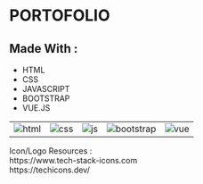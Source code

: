 <body>
    <h1>PORTOFOLIO</h1>
    <h2>Made With :</h2>
<ul>
    <li>HTML</li>
    <li>CSS</li>
    <li>JAVASCRIPT</li>
    <li>BOOTSTRAP</li>
    <li>VUE.JS</li>
</ul>
    <table>
        <tr>
            <td><img src="https://drive.google.com/uc?id=1zzk_friTLMLh8S0hCbIpuoUm7HampW48" alt="html"></td>
            <td><img src="https://drive.google.com/uc?id=1DxhBusBfCQYsI16K4GNK-M1kWqCd8hIM" alt="css"></td>
            <td><img src="https://drive.google.com/uc?id=1i_2utwzhNMT8gtFECOyL9VDwIBDsmd1S" alt="js"></td>
            <td><img src="https://drive.google.com/uc?id=1-cAKFsUIw8vB_T1ijrumx6Ve8jm3Bi2t" alt="bootstrap"></td>
            <td><img src="https://drive.google.com/uc?id=1HRo72grxPCnzD3CtQj7Oec_Nrhg_pe6f" alt="vue"></td>
        </tr>
    </table>
</body>
Icon/Logo Resources :<br>
https://www.tech-stack-icons.com<br>
https://techicons.dev/
